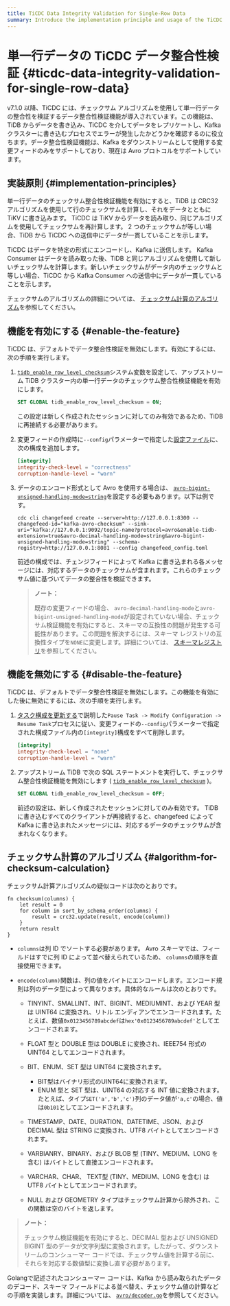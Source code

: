 ```yaml
---
title: TiCDC Data Integrity Validation for Single-Row Data
summary: Introduce the implementation principle and usage of the TiCDC data integrity validation feature.
---
```


# 単一行データの TiCDC データ整合性検証 {#ticdc-data-integrity-validation-for-single-row-data}

v7.1.0 以降、TiCDC には、チェックサム アルゴリズムを使用して単一行データの整合性を検証するデータ整合性検証機能が導入されています。この機能は、TiDB からデータを書き込み、TiCDC を介してデータをレプリケートし、Kafka クラスターに書き込むプロセスでエラーが発生したかどうかを確認するのに役立ちます。データ整合性検証機能は、Kafka をダウンストリームとして使用する変更フィードのみをサポートしており、現在は Avro プロトコルをサポートしています。

## 実装原則 {#implementation-principles}

単一行データのチェックサム整合性検証機能を有効にすると、TiDB は CRC32 アルゴリズムを使用して行のチェックサムを計算し、それをデータとともに TiKV に書き込みます。 TiCDC は TiKV からデータを読み取り、同じアルゴリズムを使用してチェックサムを再計算します。 2 つのチェックサムが等しい場合、TiDB から TiCDC への送信中にデータが一貫していることを示します。

TiCDC はデータを特定の形式にエンコードし、Kafka に送信します。 Kafka Consumer はデータを読み取った後、TiDB と同じアルゴリズムを使用して新しいチェックサムを計算します。新しいチェックサムがデータ内のチェックサムと等しい場合、TiCDC から Kafka Consumer への送信中にデータが一貫していることを示します。

チェックサムのアルゴリズムの詳細については、 [チェックサム計算のアルゴリズム](#algorithm-for-checksum-calculation)を参照してください。

## 機能を有効にする {#enable-the-feature}

TiCDC は、デフォルトでデータ整合性検証を無効にします。有効にするには、次の手順を実行します。

1.  [`tidb_enable_row_level_checksum`](/system-variables.md#tidb_enable_row_level_checksum-new-in-v710)システム変数を設定して、アップストリーム TiDB クラスター内の単一行データのチェックサム整合性検証機能を有効にします。

    ```sql
    SET GLOBAL tidb_enable_row_level_checksum = ON;
    ```

    この設定は新しく作成されたセッションに対してのみ有効であるため、TiDB に再接続する必要があります。

2.  変更フィードの作成時に`--config`パラメーターで指定した[設定ファイル](/ticdc/ticdc-changefeed-config.md#changefeed-configuration-parameters)に、次の構成を追加します。

    ```toml
    [integrity]
    integrity-check-level = "correctness"
    corruption-handle-level = "warn"
    ```

3.  データのエンコード形式として Avro を使用する場合は、 [`avro-bigint-unsigned-handling-mode=string`](/ticdc/ticdc-sink-to-kafka.md#configure-sink-uri-for-kafka)を設定する必要もあります。以下は例です。

    ```shell
    cdc cli changefeed create --server=http://127.0.0.1:8300 --changefeed-id="kafka-avro-checksum" --sink-uri="kafka://127.0.0.1:9092/topic-name?protocol=avro&enable-tidb-extension=true&avro-decimal-handling-mode=string&avro-bigint-unsigned-handling-mode=string" --schema-registry=http://127.0.0.1:8081 --config changefeed_config.toml
    ```

    前述の構成では、チェンジフィードによって Kafka に書き込まれる各メッセージには、対応するデータのチェックサムが含まれます。これらのチェックサム値に基づいてデータの整合性を検証できます。

    > **ノート：**
    >
    > 既存の変更フィードの場合、 `avro-decimal-handling-mode`と`avro-bigint-unsigned-handling-mode`が設定されていない場合、チェックサム検証機能を有効にすると、スキーマの互換性の問題が発生する可能性があります。この問題を解決するには、スキーマ レジストリの互換性タイプを`NONE`に変更します。詳細については、 [スキーマレジストリ](https://docs.confluent.io/platform/current/schema-registry/fundamentals/avro.html#no-compatibility-checking)を参照してください。

## 機能を無効にする {#disable-the-feature}

TiCDC は、デフォルトでデータ整合性検証を無効にします。この機能を有効にした後に無効にするには、次の手順を実行します。

1.  [タスク構成を更新する](/ticdc/ticdc-manage-changefeed.md#update-task-configuration)で説明した`Pause Task -> Modify Configuration -> Resume Task`プロセスに従い、変更フィードの`--config`パラメーターで指定された構成ファイル内の`[integrity]`構成をすべて削除します。

    ```toml
    [integrity]
    integrity-check-level = "none"
    corruption-handle-level = "warn"
    ```

2.  アップストリーム TiDB で次の SQL ステートメントを実行して、チェックサム整合性検証機能を無効にします ( [`tidb_enable_row_level_checksum`](/system-variables.md#tidb_enable_row_level_checksum-new-in-v710) )。

    ```sql
    SET GLOBAL tidb_enable_row_level_checksum = OFF;
    ```

    前述の設定は、新しく作成されたセッションに対してのみ有効です。 TiDB に書き込むすべてのクライアントが再接続すると、changefeed によって Kafka に書き込まれたメッセージには、対応するデータのチェックサムが含まれなくなります。

## チェックサム計算のアルゴリズム {#algorithm-for-checksum-calculation}

チェックサム計算アルゴリズムの疑似コードは次のとおりです。

```
fn checksum(columns) {
    let result = 0
    for column in sort_by_schema_order(columns) {
        result = crc32.update(result, encode(column))
    }
    return result
}
```

-   `columns`は列 ID でソートする必要があります。 Avro スキーマでは、フィールドはすでに列 ID によって並べ替えられているため、 `columns`の順序を直接使用できます。

-   `encode(column)`関数は、列の値をバイトにエンコードします。エンコード規則は列のデータ型によって異なります。具体的なルールは次のとおりです。

    -   TINYINT、SMALLINT、INT、BIGINT、MEDIUMINT、および YEAR 型は UINT64 に変換され、リトル エンディアンでエンコードされます。たとえば、数値`0x0123456789abcdef`は`hex'0x0123456789abcdef'`としてエンコードされます。

    -   FLOAT 型と DOUBLE 型は DOUBLE に変換され、IEEE754 形式の UINT64 としてエンコードされます。

    -   BIT、ENUM、SET 型は UINT64 に変換されます。

        -   BIT型はバイナリ形式のUINT64に変換されます。
        -   ENUM 型と SET 型は、UINT64 の対応する INT 値に変換されます。たとえば、タイプ`SET('a','b','c')`列のデータ値が`'a,c'`の場合、値は`0b101`としてエンコードされます。

    -   TIMESTAMP、DATE、DURATION、DATETIME、JSON、および DECIMAL 型は STRING に変換され、UTF8 バイトとしてエンコードされます。

    -   VARBIANRY、BINARY、および BLOB 型 (TINY、MEDIUM、LONG を含む) はバイトとして直接エンコードされます。

    -   VARCHAR、CHAR、 TEXT型 (TINY、MEDIUM、LONG を含む) は UTF8 バイトとしてエンコードされます。

    -   NULL および GEOMETRY タイプはチェックサム計算から除外され、この関数は空のバイトを返します。

> **ノート：**
>
> チェックサム検証機能を有効にすると、DECIMAL 型および UNSIGNED BIGINT 型のデータが文字列型に変換されます。したがって、ダウンストリームのコンシューマー コードでは、チェックサム値を計算する前に、それらを対応する数値型に変換し直す必要があります。

Golangで記述されたコンシューマー コードは、Kafka から読み取られたデータのデコード、スキーマ フィールドによる並べ替え、チェックサム値の計算などの手順を実装します。詳細については、 [`avro/decoder.go`](https://github.com/pingcap/tiflow/blob/master/pkg/sink/codec/avro/decoder.go)を参照してください。
